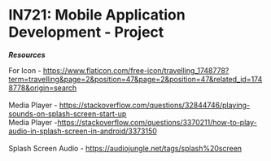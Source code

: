 # IN721: Mobile Application Development - Project

***Resources***<br/>


For Icon - https://www.flaticon.com/free-icon/travelling_1748778?term=travelling&page=2&position=47&page=2&position=47&related_id=1748778&origin=search <br/><br/>
Media Player - https://stackoverflow.com/questions/32844746/playing-sounds-on-splash-screen-start-up<br/>
Media Player -https://stackoverflow.com/questions/3370211/how-to-play-audio-in-splash-screen-in-android/3373150 <br/><br/>
Splash Screen Audio - https://audiojungle.net/tags/splash%20screen
